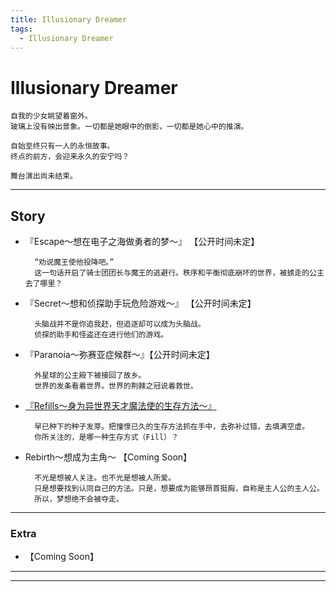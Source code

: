 ```yaml
---
title: Illusionary Dreamer
tags:
  - Illusionary Dreamer
---
```


# Illusionary Dreamer


    自我的少女眺望着窗外。
    玻璃上没有映出景象。一切都是她眼中的倒影，一切都是她心中的推演。
    
    自始至终只有一人的永恒故事。
    终点的前方，会迎来永久的安宁吗？
    
    舞台演出尚未结束。

---

## Story


- 『Escape～想在电子之海做勇者的梦～』 【公开时间未定】

        “劝说魔王使他投降吧。”
        这一句话开启了骑士团团长与魔王的逃避行。秩序和平衡彻底崩坏的世界，被掳走的公主去了哪里？


- 『Secret～想和侦探助手玩危险游戏～』 【公开时间未定】
    
        头脑战并不是你追我赶，但追逐却可以成为头脑战。
        侦探的助手和怪盗还在进行他们的游戏。


- 『Paranoia～弥赛亚症候群～』【公开时间未定】

        外星球的公主殿下被接回了故乡。
        世界的发条看着世界。世界的荆棘之冠说着救世。


- [『Refills～身为异世界天才魔法使的生存方法～』](https://luciasnote.space/_posts/2020-11-14-Refills%E6%B1%87%E6%80%BB%E9%A1%B5/)

        早已种下的种子发芽。把憧憬已久的生存方法抓在手中，去弥补过错，去填满空虚。
        你所关注的，是哪一种生存方式（Fill）？


- Rebirth～想成为主角～ 【Coming Soon】

        不光是想被人关注。也不光是想被人所爱。
        只是想要找到认同自己的方法。只是，想要成为能够昂首挺胸，自称是主人公的主人公。
        所以，梦想绝不会被夺走。


---

### Extra
  
- 【Coming Soon】

---
---
